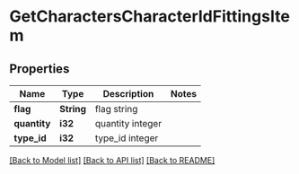 # GetCharactersCharacterIdFittingsItem

## Properties

Name | Type | Description | Notes
------------ | ------------- | ------------- | -------------
**flag** | **String** | flag string | 
**quantity** | **i32** | quantity integer | 
**type_id** | **i32** | type_id integer | 

[[Back to Model list]](../README.md#documentation-for-models) [[Back to API list]](../README.md#documentation-for-api-endpoints) [[Back to README]](../README.md)


